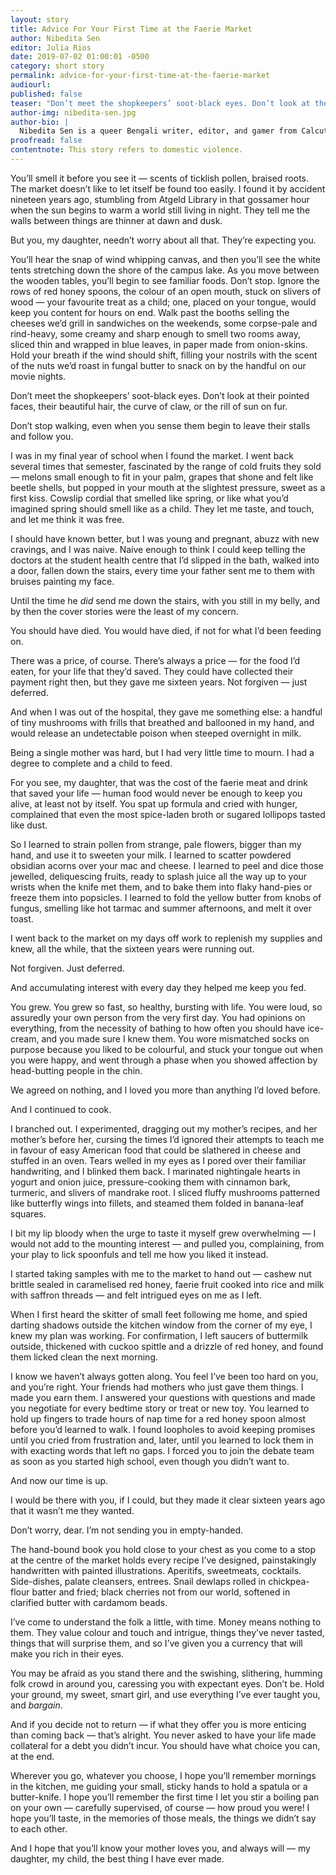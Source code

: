 ```yaml
---
layout: story
title: Advice For Your First Time at the Faerie Market
author: Nibedita Sen
editor: Julia Rios
date: 2019-07-02 01:00:01 -0500
category: short story
permalink: advice-for-your-first-time-at-the-faerie-market
audiourl:
published: false
teaser: "Don’t meet the shopkeepers’ soot-black eyes. Don’t look at their pointed faces, their beautiful hair..."
author-img: nibedita-sen.jpg
author-bio: |
  Nibedita Sen is a queer Bengali writer, editor, and gamer from Calcutta. A graduate of Clarion West 2015 and SIUC’s MFA program, her work has appeared or is forthcoming in _Podcastle_, _Nightmare Magazine_, and _Fireside Magazine_. She helps edit _GlitterShip_, an LGBTQ Science Fiction & Fantasy podcast, enjoys the company of puns and potatoes, and is nearly always hungry. Hit her up on Twitter at [@her_nibsen](https://www.twitter.com/her_nibsen).
proofread: false
contentnote: This story refers to domestic violence.
---
```


You’ll smell it before you see it — scents of ticklish pollen, braised roots. The market doesn’t like to let itself be found too easily. I found it by accident nineteen years ago, stumbling from Atgeld Library in that gossamer hour when the sun begins to warm a world still living in night. They tell me the walls between things are thinner at dawn and dusk.

But you, my daughter, needn’t worry about all that. They’re expecting you.

You’ll hear the snap of wind whipping canvas, and then you’ll see the white tents stretching down the shore of the campus lake. As you move between the wooden tables, you’ll begin to see familiar foods. Don’t stop. Ignore the rows of red honey spoons, the colour of an open mouth, stuck on slivers of wood — your favourite treat as a child; one, placed on your tongue, would keep you content for hours on end. Walk past the booths selling the cheeses we’d grill in sandwiches on the weekends, some corpse-pale and rind-heavy, some creamy and sharp enough to smell two rooms away, sliced thin and wrapped in blue leaves, in paper made from onion-skins. Hold your breath if the wind should shift, filling your nostrils with the scent of the nuts we’d roast in fungal butter to snack on by the handful on our movie nights.

Don’t meet the shopkeepers’ soot-black eyes. Don’t look at their pointed faces, their beautiful hair, the curve of claw, or the rill of sun on fur.

Don’t stop walking, even when you sense them begin to leave their stalls and follow you.

I was in my final year of school when I found the market. I went back several times that semester, fascinated by the range of cold fruits they sold — melons small enough to fit in your palm, grapes that shone and felt like beetle shells, but popped in your mouth at the slightest pressure, sweet as a first kiss. Cowslip cordial that smelled like spring, or like what you’d imagined spring should smell like as a child. They let me taste, and touch, and let me think it was free.

I should have known better, but I was young and pregnant, abuzz with new cravings, and I was naive. Naive enough to think I could keep telling the doctors at the student health centre that I’d slipped in the bath, walked into a door, fallen down the stairs, every time your father sent me to them with bruises painting my face.

Until the time he _did_ send me down the stairs, with you still in my belly, and by then the cover stories were the least of my concern.

You should have died. You would have died, if not for what I’d been feeding on.

There was a price, of course. There’s always a price — for the food I’d eaten, for your life that they’d saved. They could have collected their payment right then, but they gave me sixteen years. Not forgiven — just deferred.

And when I was out of the hospital, they gave me something else: a handful of tiny mushrooms with frills that breathed and ballooned in my hand, and would release an undetectable poison when steeped overnight in milk.

Being a single mother was hard, but I had very little time to mourn. I had a degree to complete and a child to feed.

For you see, my daughter, that was the cost of the faerie meat and drink that saved your life — human food would never be enough to keep you alive, at least not by itself. You spat up formula and cried with hunger, complained that even the most spice-laden broth or sugared lollipops tasted like dust.

So I learned to strain pollen from strange, pale flowers, bigger than my hand, and use it to sweeten your milk. I learned to scatter powdered obsidian acorns over your mac and cheese. I learned to peel and dice those jewelled, deliquescing fruits, ready to splash juice all the way up to your wrists when the knife met them, and to bake them into flaky hand-pies or freeze them into popsicles. I learned to fold the yellow butter from knobs of fungus, smelling like hot tarmac and summer afternoons, and melt it over toast.

I went back to the market on my days off work to replenish my supplies and knew, all the while, that the sixteen years were running out.

Not forgiven. Just deferred.

And accumulating interest with every day they helped me keep you fed.

You grew. You grew so fast, so healthy, bursting with life. You were loud, so assuredly your own person from the very first day. You had opinions on everything, from the necessity of bathing to how often you should have ice-cream, and you made sure I knew them. You wore mismatched socks on purpose because you liked to be colourful, and stuck your tongue out when you were happy, and went through a phase when you showed affection by head-butting people in the chin.

We agreed on nothing, and I loved you more than anything I’d loved before.

And I continued to cook.

I branched out. I experimented, dragging out my mother’s recipes, and her mother’s before her, cursing the times I’d ignored their attempts to teach me in favour of easy American food that could be slathered in cheese and stuffed in an oven. Tears welled in my eyes as I pored over their familiar handwriting, and I blinked them back. I marinated nightingale hearts in yogurt and onion juice, pressure-cooking them with cinnamon bark, turmeric, and slivers of mandrake root. I sliced fluffy mushrooms patterned like butterfly wings into fillets, and steamed them folded in banana-leaf squares.

I bit my lip bloody when the urge to taste it myself grew overwhelming — I would not add to the mounting interest — and pulled you, complaining, from your play to lick spoonfuls and tell me how you liked it instead.

I started taking samples with me to the market to hand out — cashew nut brittle sealed in caramelised red honey, faerie fruit cooked into rice and milk with saffron threads — and felt intrigued eyes on me as I left.

When I first heard the skitter of small feet following me home, and spied darting shadows outside the kitchen window from the corner of my eye, I knew my plan was working. For confirmation, I left saucers of buttermilk outside, thickened with cuckoo spittle and a drizzle of red honey, and found them licked clean the next morning.

I know we haven’t always gotten along. You feel I’ve been too hard on you, and you’re right. Your friends had mothers who just gave them things. I made you earn them. I answered your questions with questions and made you negotiate for every bedtime story or treat or new toy. You learned to hold up fingers to trade hours of nap time for a red honey spoon almost before you’d learned to walk. I found loopholes to avoid keeping promises until you cried from frustration and, later, until you learned to lock them in with exacting words that left no gaps. I forced you to join the debate team as soon as you started high school, even though you didn’t want to.

And now our time is up.

I would be there with you, if I could, but they made it clear sixteen years ago that it wasn’t me they wanted.

Don’t worry, dear. I’m not sending you in empty-handed.

The hand-bound book you hold close to your chest as you come to a stop at the centre of the market holds every recipe I’ve designed, painstakingly handwritten with painted illustrations. Aperitifs, sweetmeats, cocktails. Side-dishes, palate cleansers, entrees. Snail dewlaps rolled in chickpea-flour batter and fried; black cherries not from our world, softened in clarified butter with cardamom beads.

I’ve come to understand the folk a little, with time. Money means nothing to them. They value colour and touch and intrigue, things they’ve never tasted, things that will surprise them, and so I’ve given you a currency that will make you rich in their eyes.

You may be afraid as you stand there and the swishing, slithering, humming folk crowd in around you, caressing you with expectant eyes. Don’t be. Hold your ground, my sweet, smart girl, and use everything I’ve ever taught you, and _bargain_.

And if you decide not to return — if what they offer you is more enticing than coming back — that’s alright. You never asked to have your life made collateral for a debt you didn’t incur. You should have what choice you can, at the end.

Wherever you go, whatever you choose, I hope you’ll remember mornings in the kitchen, me guiding your small, sticky hands to hold a spatula or a butter-knife. I hope you’ll remember the first time I let you stir a boiling pan on your own — carefully supervised, of course — how proud you were! I hope you’ll taste, in the memories of those meals, the things we didn’t say to each other.

And I hope that you’ll know your mother loves you, and always will — my daughter, my child, the best thing I have ever made.
